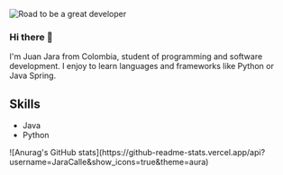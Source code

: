 ![Road to be a great developer](https://external-content.duckduckgo.com/iu/?u=https%3A%2F%2Fi.pinimg.com%2F736x%2Fd7%2Ffa%2Fde%2Fd7fade8081f686c277bc3fe0d4c6a51e.jpg&f=1&nofb=1)

### Hi there 🦊
I'm Juan Jara from Colombia, student of programming and software development. I enjoy to learn languages and frameworks like Python or Java Spring. 

## Skills
- Java
- Python
<div margin-left="center">
  ![Anurag's GitHub stats](https://github-readme-stats.vercel.app/api?username=JaraCalle&show_icons=true&theme=aura)
</div>
